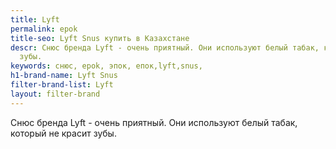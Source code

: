 ```yaml
---
title: Lyft
permalink: epok
title-seo: Lyft Snus купить в Казахстане
descr: Cнюс бренда Lyft - очень приятный. Они используют белый табак, который не красит
  зубы.
keywords: снюс, epok, эпок, епок,lyft,snus,
h1-brand-name: Lyft Snus
filter-brand-list: Lyft
layout: filter-brand
---
```


Cнюс бренда Lyft - очень приятный. Они используют белый табак, который не красит зубы.